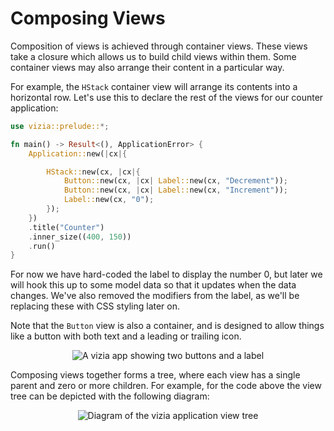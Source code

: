 # Composing Views

Composition of views is achieved through container views. These views take a closure which allows us to build child views within them. Some container views may also arrange their content in a particular way.

For example, the `HStack` container view will arrange its contents into a horizontal row. Let's use this to declare the rest of the views for our counter application:

```rust
use vizia::prelude::*;

fn main() -> Result<(), ApplicationError> {
    Application::new(|cx|{

        HStack::new(cx, |cx|{
            Button::new(cx, |cx| Label::new(cx, "Decrement"));
            Button::new(cx, |cx| Label::new(cx, "Increment"));
            Label::new(cx, "0");
        });
    })
    .title("Counter")
    .inner_size((400, 150))
    .run()
}
```

For now we have hard-coded the label to display the number 0, but later we will hook this up to some model data so that it updates when the data changes. We've also removed the modifiers from the label, as we'll be replacing these with CSS styling later on.

Note that the `Button` view is also a container, and is designed to allow things like a button with both text and a leading or trailing icon.

<p align="center">
<img src="img/composing_views.png" alt="A vizia app showing two buttons and a label"/>
</p>

Composing views together forms a tree, where each view has a single parent and zero or more children. For example, for the code above the view tree can be depicted with the following diagram:

<p align="center">
<img src="img/view_tree.svg" alt="Diagram of the vizia application view tree"/>
</p>